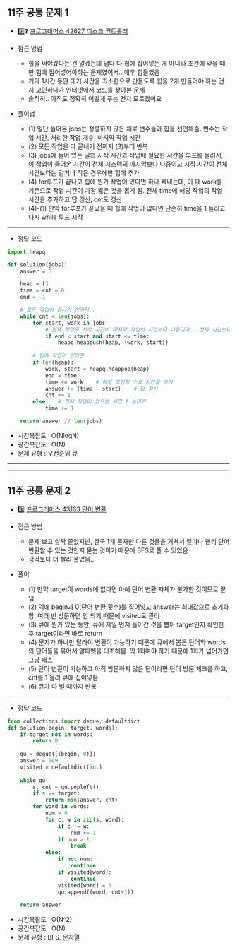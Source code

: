 ## 11주 공통 문제 1
* 3️⃣❓ [프로그래머스 42627 디스크 컨트롤러](https://programmers.co.kr/learn/courses/30/lessons/42627)

* 접근 방법
	* 힙을 써야겠다는 건 알겠는데 냅다 다 힙에 집어넣는 게 아니라 조건에 맞을 때만 힙에 집어넣어야하는 문제였어서.. 매우 힘들었음
  * 거의 1시간 동안 대기 시간을 최소한으로 만들도록 힙을 2개 만들어야 하는 건지 고민하다가 인터넷에서 코드를 찾아본 문제
  * 솔직히.. 아직도 정확히 어떻게 푸는 건지 모르겠어요

* 풀이법
  * (1) 일단 들어온 jobs는 정렬하지 않은 채로 변수들과 힙을 선언해줌. 변수는 작업 시간, 처리한 작업 개수, 마지막 작업 시간
  * (2) 모든 작업을 다 끝내기 전까지 (3)부터 반복
  * (3) jobs에 들어 있는 일의 시작 시간과 작업에 필요한 시간을 루프를 돌려서, 이 작업이 들어온 시간이 전체 시스템의 마지막보다 나중이고 시작 시간이 전체 시간보다는 같거나 작은 경우에만 힙에 추가
  * (4) for루프가 끝나고 힙에 뭔가 작업이 있다면 하나 빼내는데, 이 때 work를 기준으로 작업 시간이 가장 짧은 것을 뽑게 됨. 전체 time에 해당 작업의 작업 시간을 추가하고 답 갱신, cnt도 갱신
  * (4)-(1) 만약 for루프가 끝났을 때 힙에 작업이 없다면 단순히 time을 1 늘리고 다시 while 루프 시작
   
---
* 정답 코드
```python
import heapq

def solution(jobs):
    answer = 0

    heap = []
    time = cnt = 0
    end = -1

    # 모든 작업이 끝나기 전까지..
    while cnt < len(jobs):
        for start, work in jobs:
            # 현재 작업의 시작 시간이 마지막 작업의 시간보다 나중이며.. 전체 시간보다 같거나 작을 때 추가
            if end < start and start <= time:
                heapq.heappush(heap, (work, start))
        
        # 힙에 작업이 있다면
        if len(heap):
            work, start = heapq.heappop(heap)
            end = time
            time += work    # 해당 작업의 소요 시간을 추가
            answer += (time - start)    # 답 갱신
            cnt += 1
        else:   # 힙에 작업이 없으면 시간 1 늘리기
            time += 1

    return answer // len(jobs)
```
- 시간복잡도 : O(NlogN)
- 공간복잡도 : O(N)
- 문제 유형 : 우선순위 큐
---
---
## 11주 공통 문제 2
* 3️⃣ [프로그래머스 43163 단어 변환](https://programmers.co.kr/learn/courses/30/lessons/43163)

* 접근 방법
	* 문제 보고 살짝 쫄았지만, 결국 1개 문자만 다른 것들을 거쳐서 얼마나 빨리 단어 변환할 수 있는 것인지 묻는 것이기 때문에 BFS로 풀 수 있었음
  * 생각보다 더 빨리 풀었음..

* 풀이
  * (1) 만약 target이 words에 없다면 아예 단어 변환 자체가 불가한 것이므로 끝냄
  * (2) 덱에 begin과 0(단어 변환 횟수)를 집어넣고 answer는 최대값으로 초기화함. 여러 번 방문하면 안 되기 때문에 visited도 관리
  * (3) 큐에 뭔가 있는 동안, 큐에 제일 먼저 들어간 것을 뽑아 target인지 확인한 후 target이라면 바로 return
  * (4) 문자가 하나만 달라야 변환이 가능하기 때문에 큐에서 뽑은 단어와 words의 단어들을 묶어서 알파벳을 대조해봄. 딱 1회여야 하기 때문에 1회가 넘어가면 그냥 패스
  * (5) 단어 변환이 가능하고 아직 방문하지 않은 단어라면 단어 방문 체크를 하고, cnt를 1 올려 큐에 집어넣음
  * (6) 큐가 다 빌 때까지 반복
  
---
* 정답 코드
```python
from collections import deque, defaultdict
def solution(begin, target, words):
    if target not in words:
        return 0
    
    qu = deque([(begin, 0)])
    answer = 1e9
    visited = defaultdict(int)
    
    while qu:
        s, cnt = qu.popleft()
        if s == target:
            return min(answer, cnt)
        for word in words:
            num = 0
            for c, w in zip(s, word):
                if c != w:
                    num += 1
                if num > 1:
                    break
            else:
                if not num:
                    continue
                if visited[word]:
                    continue
                visited[word] = 1
                qu.append((word, cnt+1))
    
    return answer
```
- 시간복잡도 : O(N^2)
- 공간복잡도 : O(N)
- 문제 유형 : BFS, 문자열